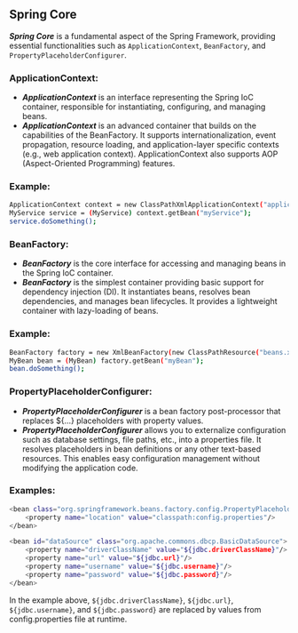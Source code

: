 ## Spring Core

**_Spring Core_** is a fundamental aspect of the Spring Framework, providing essential functionalities such as `ApplicationContext`, `BeanFactory`, and `PropertyPlaceholderConfigurer`.

### ApplicationContext:

- **_ApplicationContext_** is an interface representing the Spring IoC container, responsible for instantiating, configuring, and managing beans.
- **_ApplicationContext_** is an advanced container that builds on the capabilities of the BeanFactory. It supports internationalization, event propagation, resource loading, and application-layer specific contexts (e.g., web application context). ApplicationContext also supports AOP (Aspect-Oriented Programming) features.

### Example:

```bash
ApplicationContext context = new ClassPathXmlApplicationContext("applicationContextxml");
MyService service = (MyService) context.getBean("myService");
service.doSomething();
```

### BeanFactory:

- **_BeanFactory_** is the core interface for accessing and managing beans in the Spring IoC container.
- **_BeanFactory_** is the simplest container providing basic support for dependency injection (DI). It instantiates beans, resolves bean dependencies, and manages bean lifecycles. It provides a lightweight container with lazy-loading of beans.

### Example:

```bash
BeanFactory factory = new XmlBeanFactory(new ClassPathResource("beans.xml"));
MyBean bean = (MyBean) factory.getBean("myBean");
bean.doSomething();
```

### PropertyPlaceholderConfigurer:

- ___PropertyPlaceholderConfigurer___ is a bean factory post-processor that replaces ${...} placeholders with property values.
- ___PropertyPlaceholderConfigurer___ allows you to externalize configuration such as database settings, file paths, etc., into a properties file. It resolves placeholders in bean definitions or any other text-based resources. This enables easy configuration management without modifying the application code.

### Examples:

```bash
<bean class="org.springframework.beans.factory.config.PropertyPlaceholderConfigurer">
    <property name="location" value="classpath:config.properties"/>
</bean>

<bean id="dataSource" class="org.apache.commons.dbcp.BasicDataSource">
    <property name="driverClassName" value="${jdbc.driverClassName}"/>
    <property name="url" value="${jdbc.url}"/>
    <property name="username" value="${jdbc.username}"/>
    <property name="password" value="${jdbc.password}"/>
</bean>
```

In the example above, `${jdbc.driverClassName}`, `${jdbc.url}`, `${jdbc.username}`, and `${jdbc.password}` are replaced by values from config.properties file at runtime.
